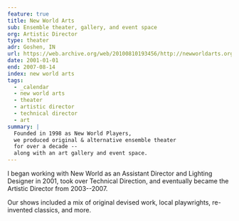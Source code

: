 ```yaml
---
feature: true
title: New World Arts
sub: Ensemble theater, gallery, and event space
org: Artistic Director
type: theater
adr: Goshen, IN
url: https://web.archive.org/web/20100810193456/http://newworldarts.org/events/history.php
date: 2001-01-01
end: 2007-08-14
index: new world arts
tags:
  - _calendar
  - new world arts
  - theater
  - artistic director
  - technical director
  - art
summary: |
  Founded in 1998 as New World Players,
  we produced original & alternative ensemble theater
  for over a decade --
  along with an art gallery and event space.
---
```


I began working with New World
as an Assistant Director and Lighting Designer in 2001,
took over Technical Direction,
and eventually became the Artistic Director
from 2003--2007.

Our shows included a mix of
original devised work,
local playwrights,
re-invented classics,
and more.
